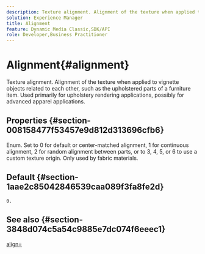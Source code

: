 ```yaml
---
description: Texture alignment. Alignment of the texture when applied to vignette objects related to each other, such as the upholstered parts of a furniture item. Used primarily for upholstery rendering applications, possibly for advanced apparel applications.
solution: Experience Manager
title: Alignment
feature: Dynamic Media Classic,SDK/API
role: Developer,Business Practitioner
---
```


# Alignment{#alignment}

Texture alignment. Alignment of the texture when applied to vignette objects related to each other, such as the upholstered parts of a furniture item. Used primarily for upholstery rendering applications, possibly for advanced apparel applications.

## Properties {#section-008158477f53457e9d812d313696cfb6}

Enum. Set to 0 for default or center-matched alignment, 1 for continuous alignment, 2 for random alignment between parts, or to 3, 4, 5, or 6 to use a custom texture origin. Only used by fabric materials.

## Default {#section-1aae2c85042846539caa089f3fa8fe2d}

`0.`

## See also {#section-3848d074c5a54c9885e7dc074f6eeec1}

[align=](../../../../../ir-api/http-protocol/image-rendering-api-ref/c-ir-http-protocol-ref/c-ir-http-protocol-command-reference/r-ir-align.md#reference-4d63baa522ce42f9b15167ba34c5c6a7) 
